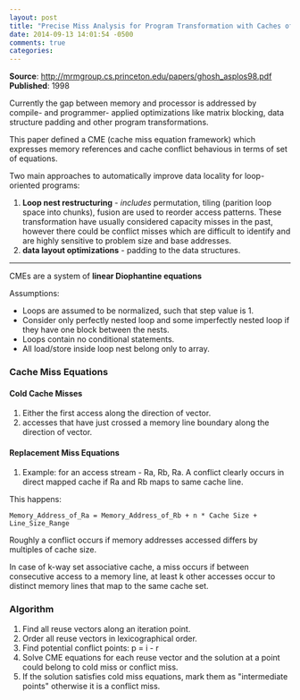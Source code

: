 ```yaml
---
layout: post
title: "Precise Miss Analysis for Program Transformation with Caches of Arbitrary Associativity"
date: 2014-09-13 14:01:54 -0500
comments: true
categories: 
---
```


**Source**: http://mrmgroup.cs.princeton.edu/papers/ghosh_asplos98.pdf <br/>
**Published**: 1998

Currently the gap between memory and processor is addressed by compile- and programmer- applied optimizations like matrix blocking, data structure padding and other program transformations.

This paper defined a CME (cache miss equation framework) which expresses memory references and cache conflict behavious in terms of set of equations.

Two main approaches to automatically improve data locality for loop-oriented programs:

1. **Loop nest restructuring** - *includes* permutation, tiling (parition loop space into chunks), fusion are used to reorder access patterns. These transformation have usually considered capacity misses in the past, however there could be conflict misses which are difficult to identify and are highly sensitive to problem size and base addresses.
2. **data layout optimizations** - padding to the data structures.

---

CMEs are a system of **linear Diophantine equations**

Assumptions:

* Loops are assumed to be normalized, such that step value is 1.
* Consider only perfectly nested loop and some imperfectly nested loop if they have one block between the nests.
* Loops contain no conditional statements.
* All load/store inside loop nest belong only to array.

### Cache Miss Equations

#### Cold Cache Misses

1. Either the first access along the direction of vector.
2. accesses that have just crossed a memory line boundary along the direction of vector.

#### Replacement Miss Equations

1. Example: for an access stream - Ra, Rb, Ra. A conflict clearly occurs in direct mapped cache if Ra and Rb maps to same cache line.

This happens:
```
Memory_Address_of_Ra = Memory_Address_of_Rb + n * Cache Size + Line_Size_Range
```

Roughly a conflict occurs if memory addresses accessed differs by multiples of cache size.

In case of k-way set associative cache, a miss occurs if between consecutive access to a memory line, at least k other accesses occur to distinct memory lines that map to the same cache set.


### Algorithm

1. Find all reuse vectors along an iteration point.
2. Order all reuse vectors in lexicographical order.
2. Find potential conflict points: p = i - r
3. Solve CME equations for each reuse vector and the solution at a point could belong to cold miss or conflict miss.
4. If the solution satisfies cold miss equations, mark them as "intermediate points" otherwise it is a conflict miss.

